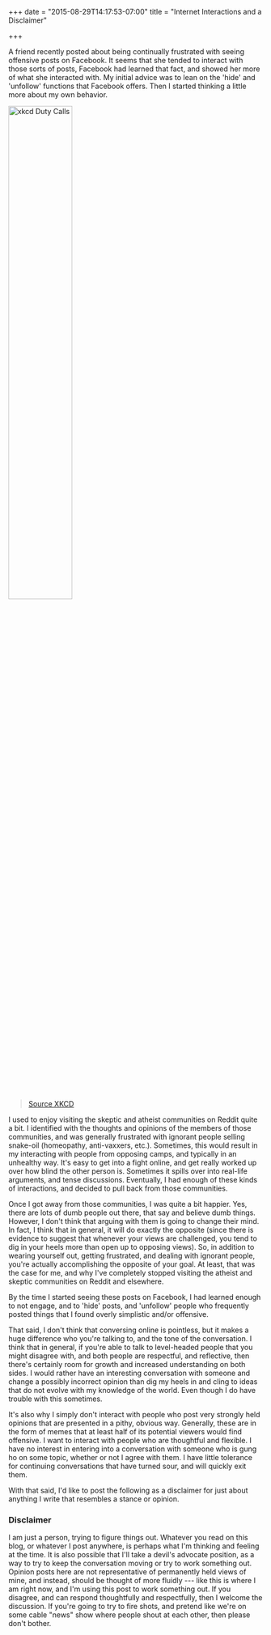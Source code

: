 +++
date = "2015-08-29T14:17:53-07:00"
title = "Internet Interactions and a Disclaimer"

+++

A friend recently posted about being continually frustrated with seeing offensive posts on Facebook. It seems that she tended to interact with those sorts of posts, Facebook had learned that fact, and showed her more of what she interacted with. My initial advice was to lean on the 'hide' and 'unfollow' functions that Facebook offers. Then I started thinking a little more about my own behavior.

<img alt="xkcd Duty Calls" width="50%" title="What do you want me to do?  LEAVE?  Then they'll keep being wrong!" src="http://imgs.xkcd.com/comics/duty_calls.png">

> [Source XKCD](https://xkcd.com/386/)

I used to enjoy visiting the skeptic and atheist communities on Reddit quite a bit. I identified with the thoughts and opinions of the members of those communities, and was generally frustrated with ignorant people selling snake-oil (homeopathy, anti-vaxxers, etc.). Sometimes, this would result in my interacting with people from opposing camps, and typically in an unhealthy way. It's easy to get into a fight online, and get really worked up over how blind the other person is. Sometimes it spills over into real-life arguments, and tense discussions. Eventually, I had enough of these kinds of interactions, and decided to pull back from those communities.

Once I got away from those communities, I was quite a bit happier. Yes, there are lots of dumb people out there, that say and believe dumb things. However, I don't think that arguing with them is going to change their mind. In fact, I think that in general, it will do exactly the opposite (since there is evidence to suggest that whenever your views are challenged, you tend to dig in your heels more than open up to opposing views). So, in addition to wearing yourself out, getting frustrated, and dealing with ignorant people, you're actually accomplishing the opposite of your goal. At least, that was the case for me, and why I've completely stopped visiting the atheist and skeptic communities on Reddit and elsewhere.

By the time I started seeing these posts on Facebook, I had learned enough to not engage, and to 'hide' posts, and 'unfollow' people who frequently posted things that I found overly simplistic and/or offensive.

That said, I don't think that conversing online is pointless, but it makes a huge difference who you're talking to, and the tone of the conversation. I think that in general, if you're able to talk to level-headed people that you might disagree with, and both people are respectful, and reflective, then there's certainly room for growth and increased understanding on both sides. I would rather have an interesting conversation with someone and change a possibly incorrect opinion than dig my heels in and cling to ideas that do not evolve with my knowledge of the world. Even though I do have trouble with this sometimes.

It's also why I simply don't interact with people who post very strongly held opinions that are presented in a pithy, obvious way. Generally, these are in the form of memes that at least half of its potential viewers would find offensive. I want to interact with people who are thoughtful and flexible. I have no interest in entering into a conversation with someone who is gung ho on some topic, whether or not I agree with them. I have little tolerance for continuing conversations that have turned sour, and will quickly exit them.

With that said, I'd like to post the following as a disclaimer for just about anything I write that resembles a stance or opinion.

### Disclaimer

I am just a person, trying to figure things out. Whatever you read on this blog, or whatever I post anywhere, is perhaps what I'm thinking and feeling at the time. It is also possible that I'll take a devil's advocate position, as a way to try to keep the conversation moving or try to work something out. Opinion posts here are not representative of permanently held views of mine, and instead, should be thought of more fluidly --- like this is where I am right now, and I'm using this post to work something out. If you disagree, and can respond thoughtfully and respectfully, then I welcome the discussion. If you're going to try to fire shots, and pretend like we're on some cable "news" show where people shout at each other, then please don't bother.
